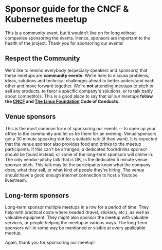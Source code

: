 # Sponsor guide for the CNCF & Kubernetes meetup

This is a community event, but it wouldn't live on for long without
companies sponsoring the events. Hence, sponsors are important to the
health of the project. Thank you for sponsoring our events!

## Respect the Community

We'd like to remind everybody (especially speakers and sponsors) that these meetups
are **community events**. We're here to discuss problems, ideas, solutions and technical
challenges ahead to better understand each other and move forward together. We're **not**
attending meetups to pitch or sell any products, to favor a specific company's solutions,
or to talk badly about competitors. This is a good place to say that _all our meetups_
**follow the [CNCF][cncf-coc] and [The Linux Foundation][lf-coc] Code of Conducts**.

## Venue sponsors

This is the most common form of sponsoring our events -- to open up your office
to the community and let us be there for an evening. Venue sponsors get
a 30 minute speaking slot for a suitable talk (if they want). It is expected that
the venue sponsor also provides food and drinks to the meetup participants. If this
can't be arranged, a dedicated food/drinks sponsor should be found instead, or some
of the long-term sponsors will chime in. The only vendor-pitchy talk that is OK, is
the dedicated 5 minute venue sponsor pitch. This talk may let the participants
know what the company does, what they sell, or what kind of people they're hiring.
The venue should have a good enough internet connection to host a Youtube livestream.

## Long-term sponsors

Long-term sponsor multiple meetups in a row for a period of time. They help with
practical costs where needed (travel, stickers, etc.), as well as valuable
equipment. They might also sponsor the meetup with valuable services, or people
helping the meetup in various ways. The long-term sponsors will in some way be
mentioned or visible at every applicable meetup.

Again, thank you for sponsoring our meetup!

[cncf-coc]: https://github.com/cncf/foundation/blob/master/code-of-conduct.md
[lf-coc]: https://events.linuxfoundation.org/code-of-conduct/
